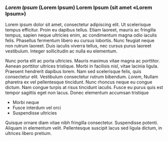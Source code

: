 ### *Lorem Ipsum* (Lorem Ipsum) Lorem Ipsum (sit amet «Lorem Ipsum»)

Lorem ipsum dolor sit amet, consectetur adipiscing elit. Ut scelerisque tempus efficitur. Proin eu dapibus tellus. Etiam laoreet, mauris ac fringilla tempus, sapien neque ultricies enim, ac condimentum magna odio iaculis felis. Phasellus fermentum libero eu cursus lobortis. Nunc feugiat neque non rutrum laoreet. Duis iaculis viverra tellus, nec cursus purus laoreet vestibulum. Integer sollicitudin ac nulla eu elementum.

Nunc porta elit ac porta ultricies. Mauris maximus vitae magna ac porttitor. Aenean porttitor ultrices tristique. Morbi in facilisis nisl, vitae lacinia ligula. Praesent hendrerit dapibus lorem. Nam sed scelerisque felis, quis consectetur elit. Vestibulum consectetur rutrum bibendum. *Lorem*, Nullam pharetra ex vel pellentesque tincidunt. Nunc rhoncus neque eu congue dictum. Nam congue turpis at risus tincidunt iaculis. Fusce eu purus quis est tempor sagittis eget non lacus. Donec elementum accumsan tristique

- Morbi neque
- Fusce interdum vel orci
- Suspendisse ultricies

Quisque ornare diam vitae nibh fringilla consectetur. Suspendisse potenti. Aliquam in elementum velit. Pellentesque suscipit lacus sed ligula dictum, in ultrices libero pretium.

